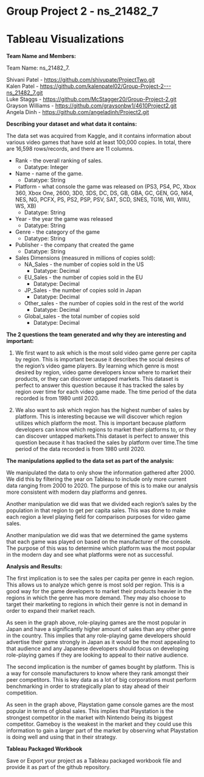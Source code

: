# Group Project 2 - ns_21482_7


# Tableau Visualizations

**Team Name and Members:**

Team Name: ns_21482_7.   

Shivani Patel - https://github.com/shivupate/ProjectTwo.git   
Kalen Patel - https://github.com/kalenpatel02/Group-Project-2---ns_21482_7.git      
Luke Staggs - https://github.com/McStagger20/Group-Project-2.git  
Grayson Williams - https://github.com/graysonbw1/4610Project2.git  
Angela Dinh - https://github.com/angeladinh/Project2.git


**Describing your dataset and what data it contains:** 


The data set was acquired from Kaggle, and it contains information about various video games that have sold at least 100,000 copies. In total, there are 16,598 rows/records, and there are 11 columns.

* Rank - the overall ranking of sales.
    * Datatype: Integer
* Name - name of the game.
    *  Datatype: String
* Platform - what console the game was released on (PS3, PS4, PC, Xbox 360, Xbox One, 2600, 3D0, 3DS, DC, DS, GB, GBA, GC, GEN, GG, N64, NES, NG, PCFX, PS, PS2, PSP, PSV, SAT, SCD, SNES, TG16, WII, WIIU, WS, XB)
    * Datatype: String
* Year - the year the game was released
    * Datatype: String
* Genre - the category of the game
    * Datatype: String
* Publisher - the company that created the game
    * Datatype: String
* Sales Dimensions (measured in millions of copies sold):
    * NA_Sales - the number of copies sold in the US
        * Datatype: Decimal
    * EU_Sales - the number of copies sold in the EU
        * Datatype: Decimal
    * JP_Sales - the number of copies sold in Japan
        * Datatype: Decimal
    * Other_sales - the number of copies sold in the rest of the world
        * Datatype: Decimal
    * Global_sales - the total number of copies sold
        * Datatype: Decimal

**The 2 questions the team generated and why they are interesting and important:**
 
 1. We first want to ask which is the most sold video game genre per capita by region. This is important because it describes the social desires of the region’s video game players. By learning which genre is most desired by region, video game developers know where to market their products, or they can discover untapped markets. This dataset is perfect to answer this question because it has tracked the sales by region over time for each video game made. The time period of the data recorded is from 1980 until 2020.

2. We also want to ask which region has the highest number of sales by platform. This is interesting because we will discover which region utilizes which platform the most. This is important because platform developers can know which regions to market their platforms to, or they can discover untapped markets.This dataset is perfect to answer this question because it has tracked the sales by platform over time.The time period of the data recorded is from 1980 until 2020.


**The manipulations applied to the data set as part of the analysis:**

We manipulated the data to only show the information gathered after 2000. We did this by filtering the year on Tableau to include only more current data ranging from 2000 to 2020. The purpose of this is to make our analysis more consistent with modern day platforms and genres. 

Another manipulation we did was that we divided each region’s sales by the population in that region to get per capita sales. This was done to make each region a level playing field for comparison purposes for video game sales.

Another manipulation we did was that we determined the game systems that each game was played on based on the manufacturer of the console. The purpose of this was to determine which platform was the most popular in the modern day and see what platforms were not as successful. 

**Analysis and Results:**

The first implication is to see the sales per capita per genre in each region. This allows us to analyze which genre is most sold per region. This is a good way for the game developers to market their products heavier in the regions in which the genre has more demand. They may also choose to target their marketing to regions in which their genre is not in demand in order to expand their market reach.

As seen in the graph above, role-playing games are the most popular in Japan and have a significantly higher amount of sales than any other genre in the country. This implies that any role-playing game developers should advertise their game strongly in Japan as it would be the most appealing to that audience and any Japanese developers should focus on developing role-playing games if they are looking to appeal to their native audience. 

The second implication is the number of games bought by platform. This is a way for console manufacturers to know where they rank amongst their peer competitors. This is key data as a lot of big corporations must perform benchmarking in order to strategically plan to stay ahead of their competition. 

As seen in the graph above, Playstation game console games are the most popular in terms of global sales. This implies that Playstation is the strongest competitor in the market with Nintendo being its biggest competitor. Gameboy is the weakest in the market and they could use this information to gain a larger part of the market by observing what Playstation is doing well and using that in their strategy. 

**Tableau Packaged Workbook**

Save or Export your project as a Tableau packaged workbook file and provide it as part of the  github repository. 

